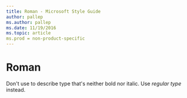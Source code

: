 ```yaml
---
title: Roman - Microsoft Style Guide
author: pallep
ms.author: pallep
ms.date: 11/19/2016
ms.topic: article
ms.prod = non-product-specific
---
```


# Roman

Don't use to describe type that's neither bold nor italic. Use *regular type* instead.
